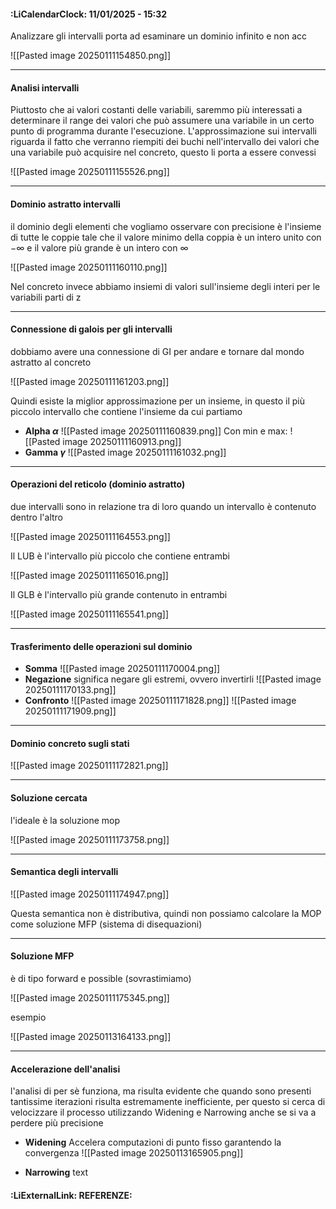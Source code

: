 #### :LiCalendarClock:  11/01/2025 - 15:32

Analizzare gli intervalli porta ad esaminare un dominio infinito e non acc

![[Pasted image 20250111154850.png]]


---
#### Analisi intervalli

Piuttosto che ai valori costanti delle variabili, saremmo più interessati a determinare il range dei valori che può assumere una variabile in un certo punto di programma durante l'esecuzione. L'approssimazione sui intervalli riguarda il fatto che verranno riempiti dei buchi nell'intervallo dei valori che una variabile può acquisire nel concreto, questo li porta a essere convessi

![[Pasted image 20250111155526.png]]

---
#### Dominio astratto intervalli

il dominio degli elementi che vogliamo osservare con precisione è l'insieme di tutte le coppie tale che il valore minimo della coppia è un intero unito con $- \infty$ e il valore più grande è un intero con $\infty$

![[Pasted image 20250111160110.png]]

Nel concreto invece abbiamo insiemi di valori sull'insieme degli interi per le variabili parti di z


---
#### Connessione di galois per gli intervalli

dobbiamo avere una connessione di GI per andare e tornare dal mondo astratto al concreto

![[Pasted image 20250111161203.png]]

Quindi esiste la miglior approssimazione per un insieme, in questo il più piccolo intervallo che contiene l'insieme da cui partiamo

- __Alpha $\alpha$__
	![[Pasted image 20250111160839.png]]
	Con min e max:
	![[Pasted image 20250111160913.png]]
- __Gamma $\gamma$__
	![[Pasted image 20250111161032.png]]


---
#### Operazioni del reticolo (dominio astratto)

due intervalli sono in relazione tra di loro quando un intervallo è contenuto dentro l'altro

![[Pasted image 20250111164553.png]]

Il LUB è l'intervallo più piccolo che contiene entrambi

![[Pasted image 20250111165016.png]]

Il GLB è l'intervallo più grande contenuto in entrambi

 ![[Pasted image 20250111165541.png]]


---
#### Trasferimento delle operazioni sul dominio

- __Somma__
	![[Pasted image 20250111170004.png]]
- __Negazione__
	significa negare gli estremi, ovvero invertirli
	![[Pasted image 20250111170133.png]]
- __Confronto__
	![[Pasted image 20250111171828.png]]
	![[Pasted image 20250111171909.png]]


---
#### Dominio concreto sugli stati

![[Pasted image 20250111172821.png]]

---
#### Soluzione cercata

l'ideale è la soluzione mop

![[Pasted image 20250111173758.png]]


---
#### Semantica degli intervalli 

![[Pasted image 20250111174947.png]]

Questa semantica non è distributiva, quindi non possiamo calcolare la MOP come soluzione MFP (sistema di disequazioni)

---
#### Soluzione MFP

è di tipo forward e possible (sovrastimiamo)

![[Pasted image 20250111175345.png]]

esempio

![[Pasted image 20250113164133.png]]

---
#### Accelerazione dell'analisi

l'analisi di per sè funziona, ma risulta evidente che quando sono presenti tantissime iterazioni risulta estremamente inefficiente, per questo si cerca di velocizzare il processo utilizzando Widening e Narrowing anche se si va a perdere più precisione

- __Widening__
	Accelera computazioni di punto fisso garantendo la convergenza
	 ![[Pasted image 20250113165905.png]]
	
- __Narrowing__
	text
#### :LiExternalLink: REFERENZE: